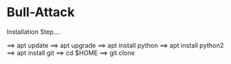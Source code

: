 # Bull-Attack

Installation Step....

==> apt update
==> apt upgrade
==> apt install python
==> apt install python2
==> apt install git
==> cd $HOME
==> git clone 
